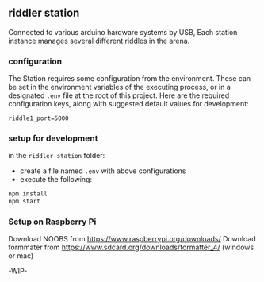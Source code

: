 ## riddler station
Connected to various arduino hardware systems by USB, Each station instance manages several different riddles in the arena.

### configuration
The Station requires some configuration from the environment. These can be set in the environment variables of the executing process, or in a designated ```.env``` file at the root of this project. Here are the required configuration keys, along with suggested default values for development:
```properties
riddle1_port=5000
```
### setup for development
in the ```riddler-station``` folder:
 - create a file named ```.env``` with above configurations
 - execute the following:
```bash
npm install 
npm start 
```

### Setup on Raspberry Pi

Download NOOBS from https://www.raspberrypi.org/downloads/
Download formmater from https://www.sdcard.org/downloads/formatter_4/ (windows or mac)


-WIP-
